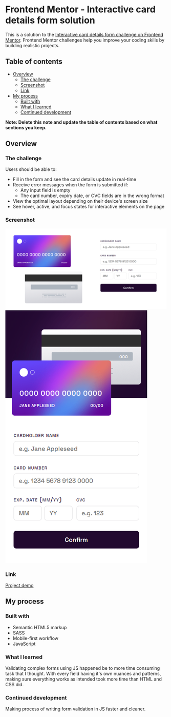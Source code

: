 # Frontend Mentor - Interactive card details form solution

This is a solution to the [Interactive card details form challenge on Frontend Mentor](https://www.frontendmentor.io/challenges/interactive-card-details-form-XpS8cKZDWw). Frontend Mentor challenges help you improve your coding skills by building realistic projects. 

## Table of contents

- [Overview](#overview)
  - [The challenge](#the-challenge)
  - [Screenshot](#screenshot)
  - [Link](#link)
- [My process](#my-process)
  - [Built with](#built-with)
  - [What I learned](#what-i-learned)
  - [Continued development](#continued-development)

**Note: Delete this note and update the table of contents based on what sections you keep.**

## Overview

### The challenge

Users should be able to:

- Fill in the form and see the card details update in real-time
- Receive error messages when the form is submitted if:
  - Any input field is empty
  - The card number, expiry date, or CVC fields are in the wrong format
- View the optimal layout depending on their device's screen size
- See hover, active, and focus states for interactive elements on the page

### Screenshot

![](./screenshots/one.png)
![](./screenshots/two.png)

### Link

[Project demo](https://ladisbasiv.github.io/interactive-card-details-form-main/)  

## My process

### Built with

- Semantic HTML5 markup
- SASS
- Mobile-first workflow
- JavaScript

### What I learned

Validating complex forms using JS happened be to more time consuming task that I thought. With every field having it's own nuances and patterns, making sure everything works as intended took more time than HTML and CSS did.

### Continued development

Making process of writing form validation in JS faster and cleaner.
